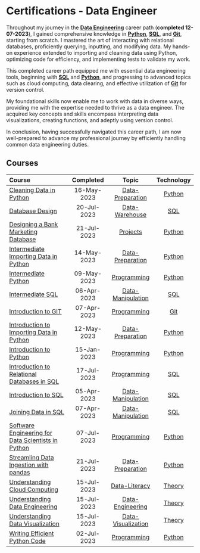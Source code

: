 # Certifications - Data Engineer


Throughout my journey in the **[Data Engineering](https://github.com/Katsuvest/Data-Engineer/tree/master/Data_Engineer.pdf)** career path (**completed 12-07-2023**), I gained comprehensive knowledge in **[Python](https://github.com/Katsuvest/Python)**, **[SQL](https://github.com/Katsuvest/SQL)**, and **[Git](https://github.com/Katsuvest/GIT)**, starting from scratch. I mastered the art of interacting with relational databases, proficiently querying, inputting, and modifying data. My hands-on experience extended to importing and cleaning data using Python, optimizing code for efficiency, and implementing tests to validate my work.

This completed career path equipped me with essential data engineering tools, beginning with **[SQL](https://github.com/Katsuvest/SQL)** and **[Python](https://github.com/Katsuvest/Python)**, and progressing to advanced topics such as cloud computing, data clearing, and effective utilization of **[Git](https://github.com/Katsuvest/GIT)** for version control.

My foundational skills now enable me to work with data in diverse ways, providing me with the expertise needed to thrive as a data engineer. The acquired key concepts and skills encompass interpreting data visualizations, creating functions, and adeptly using version control.

In conclusion, having successfully navigated this career path, I am now well-prepared to advance my professional journey by efficiently handling common data engineering duties.

## Courses

|                                                                            Course                                                                             |  Completed   |                                       Topic                                        |                   Technology                   |
| :------------------------------------------------------------------------------------------------------------------------------------------------------------ | :----------: | :--------------------------------------------------------------------------------: | :--------------------------------------------: |
| [Cleaning Data in Python](https://github.com/Katsuvest/Data-Preparation/tree/master/Cleaning_Data_in_Python)                                                  |  16-May-2023 |   [Data-Preparation](https://github.com/Katsuvest/Data-Preparation/tree/master/)   |  [Python](https://github.com/Katsuvest/Python) |
| [Database Design](https://github.com/Katsuvest/Data-Warehouse/tree/master/Database_Design)                                                                    |  20-Jul-2023 |     [Data-Warehouse](https://github.com/Katsuvest/Data-Warehouse/tree/master/)     |     [SQL](https://github.com/Katsuvest/SQL)    |
| [Designing a Bank Marketing Database](https://github.com/Katsuvest/Projects/tree/master/Designing_a_Bank_Marketing_Database)                                  |  21-Jul-2023 |           [Projects](https://github.com/Katsuvest/Projects/tree/master/)           |  [Python](https://github.com/Katsuvest/Python) |
| [Intermediate Importing Data in Python](https://github.com/Katsuvest/Data-Preparation/tree/master/Intermediate_Importing_Data_in_Python)                      |  14-May-2023 |   [Data-Preparation](https://github.com/Katsuvest/Data-Preparation/tree/master/)   |  [Python](https://github.com/Katsuvest/Python) |
| [Intermediate Python](https://github.com/Katsuvest/Programming/tree/master/Intermediate_Python)                                                               |  09-May-2023 |        [Programming](https://github.com/Katsuvest/Programming/tree/master/)        |  [Python](https://github.com/Katsuvest/Python) |
| [Intermediate SQL](https://github.com/Katsuvest/Data-Manipulation/tree/master/Intermediate_SQL)                                                               |  06-Apr-2023 |  [Data-Manipulation](https://github.com/Katsuvest/Data-Manipulation/tree/master/)  |     [SQL](https://github.com/Katsuvest/SQL)    |
| [Introduction to GIT](https://github.com/Katsuvest/Programming/tree/master/Introduction_to_GIT)                                                               |  07-Apr-2023 |        [Programming](https://github.com/Katsuvest/Programming/tree/master/)        |     [Git](https://github.com/Katsuvest/GIT)    |
| [Introduction to Importing Data in Python](https://github.com/Katsuvest/Data-Preparation/tree/master/Introduction_to_Importing_Data_in_Python)                |  12-May-2023 |   [Data-Preparation](https://github.com/Katsuvest/Data-Preparation/tree/master/)   |  [Python](https://github.com/Katsuvest/Python) |
| [Introduction to Python](https://github.com/Katsuvest/Programming/tree/master/Introduction_to_Python)                                                         |  15-Jan-2023 |        [Programming](https://github.com/Katsuvest/Programming/tree/master/)        |  [Python](https://github.com/Katsuvest/Python) |
| [Introduction to Relational Databases in SQL](https://github.com/Katsuvest/Programming/tree/master/Introduction_to_Relational_Databases_in_SQL)               |  17-Jul-2023 |        [Programming](https://github.com/Katsuvest/Programming/tree/master/)        |     [SQL](https://github.com/Katsuvest/SQL)    |
| [Introduction to SQL](https://github.com/Katsuvest/Data-Manipulation/tree/master/Introduction_to_SQL)                                                         |  05-Apr-2023 |  [Data-Manipulation](https://github.com/Katsuvest/Data-Manipulation/tree/master/)  |     [SQL](https://github.com/Katsuvest/SQL)    |
| [Joining Data in SQL](https://github.com/Katsuvest/Data-Manipulation/tree/master/Joining_Data_in_SQL)                                                         |  07-Apr-2023 |  [Data-Manipulation](https://github.com/Katsuvest/Data-Manipulation/tree/master/)  |     [SQL](https://github.com/Katsuvest/SQL)    |
| [Software Engineering for Data Scientists in Python](https://github.com/Katsuvest/Programming/tree/master/Software_Engineering_for_Data_Scientists_in_Python) |  07-Jul-2023 |        [Programming](https://github.com/Katsuvest/Programming/tree/master/)        |  [Python](https://github.com/Katsuvest/Python) |
| [Streamling Data Ingestion with pandas](https://github.com/Katsuvest/Data-Preparation/tree/master/Streamling_Data_Ingestion_with_pandas)                      |  21-Jul-2023 |   [Data-Preparation](https://github.com/Katsuvest/Data-Preparation/tree/master/)   |  [Python](https://github.com/Katsuvest/Python) |
| [Understanding Cloud Computing](https://github.com/Katsuvest/Data-Literacy/tree/master/Understanding_Cloud_Computing)                                         |  15-Jul-2023 |      [Data-Literacy](https://github.com/Katsuvest/Data-Literacy/tree/master/)      |  [Theory](https://github.com/Katsuvest/Theory) |
| [Understanding Data Engineering](https://github.com/Katsuvest/Data-Engineering/tree/master/Understanding_Data_Engineering)                                    |  15-Jul-2023 |   [Data-Engineering](https://github.com/Katsuvest/Data-Engineering/tree/master/)   |  [Theory](https://github.com/Katsuvest/Theory) |
| [Understanding Data Visualization](https://github.com/Katsuvest/Data-Visualization/tree/master/Understanding_Data_Visualization)                              |  15-Jul-2023 | [Data-Visualization](https://github.com/Katsuvest/Data-Visualization/tree/master/) |  [Theory](https://github.com/Katsuvest/Theory) |
| [Writing Efficient Python Code](https://github.com/Katsuvest/Programming/tree/master/Writing_Efficient_Python_Code)                                           |  02-Jul-2023 |        [Programming](https://github.com/Katsuvest/Programming/tree/master/)        |  [Python](https://github.com/Katsuvest/Python) |
​
